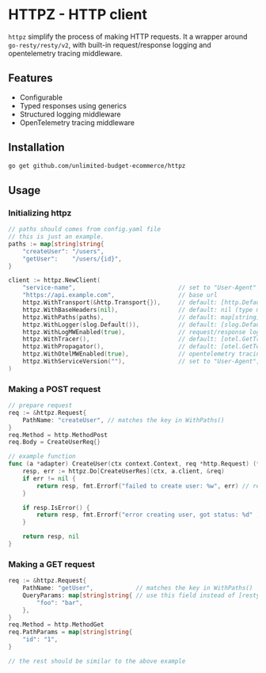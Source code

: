 # HTTPZ - HTTP client

`httpz` simplify the process of making HTTP requests. It a wrapper around `go-resty/resty/v2`, with built-in request/response logging and opentelemetry tracing middleware.

## Features

- Configurable
- Typed responses using generics
- Structured logging middleware
- OpenTelemetry tracing middleware

## Installation

```sh
go get github.com/unlimited-budget-ecommerce/httpz
```

## Usage

### Initializing httpz

```go
// paths should comes from config.yaml file
// this is just an example.
paths := map[string]string{
	"createUser": "/users",
	"getUser":    "/users/{id}",
}

client := httpz.NewClient(
	"service-name",                             // set to "User-Agent"
	"https://api.example.com",                  // base url
	httpz.WithTransport(&http.Transport{}),     // default: [http.DefaultTransport]
	httpz.WithBaseHeaders(nil),                 // default: nil (type map[string]string)
	httpz.WithPaths(paths),                     // default: map[string]string{}
	httpz.WithLogger(slog.Default()),           // default: [slog.Default]
	httpz.WithLogMWEnabled(true),               // request/response logging, default: false
	httpz.WithTracer(),                         // default: [otel.GetTracerProvider]
	httpz.WithPropagator(),                     // default: [otel.GetTextMapPropagator]
	httpz.WithOtelMWEnabled(true),              // opentelemetry tracing, default: false
	httpz.WithServiceVersion(""),               // set to "User-Agent", default: ""
)
```

### Making a POST request

```go
// prepare request
req := &httpz.Request{
	PathName: "createUser", // matches the key in WithPaths()
}
req.Method = http.MethodPost
req.Body = CreateUserReq{}

// example function
func (a *adapter) CreateUser(ctx context.Context, req *http.Request) (*httpz.Response[CreateUserRes], error) {
	resp, err := httpz.Do[CreateUserRes](ctx, a.client, &req)
	if err != nil {
		return resp, fmt.Errorf("failed to create user: %w", err) // resp is nil
	}

	if resp.IsError() {
		return resp, fmt.Errorf("error creating user, got status: %d" ,resp.StatusCode())
	}

	return resp, nil
}
```

### Making a GET request

```go
req := &httpz.Request{
	PathName: "getUser",            // matches the key in WithPaths()
	QueryParams: map[string]string{ // use this field instead of [resty.Request.QueryParam]
		"foo": "bar",
	},
}
req.Method = http.MethodGet
req.PathParams = map[string]string{
	"id": "1",
}

// the rest should be similar to the above example
```
